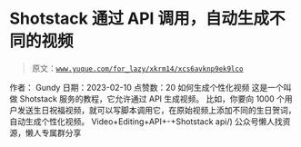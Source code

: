 # Shotstack 通过 API 调用，自动生成不同的视频

> 原文：[`www.yuque.com/for_lazy/xkrm14/xcs6avknp9ek9lco`](https://www.yuque.com/for_lazy/xkrm14/xcs6avknp9ek9lco)

<ne-p id="u2b058148" data-lake-id="u2b058148"><ne-text id="uf0c50e4a">作者： Gundy</ne-text></ne-p> <ne-p id="uef073cf8" data-lake-id="uef073cf8"><ne-text id="u201468e4">日期：2023-02-10</ne-text></ne-p> <ne-p id="u5011636d" data-lake-id="u5011636d"><ne-text id="u01e7880e">点赞数：</ne-text><ne-text id="udc5642bd" ne-bold="true">20</ne-text></ne-p> <ne-hole id="ud887144f" data-lake-id="ud887144f"><ne-card data-card-name="hr" data-card-type="block" id="LCT49" data-event-boundary="card"><ne-p id="u4ba4619b" data-lake-id="u4ba4619b"><ne-text id="ua21521b1">如何生成个性化视频 这是一个叫做 Shotstack 服务的教程，它允许通过 API 生成视频。</ne-text> <ne-text id="udd5c343e">比如，你要向 1000 个用户发送生日祝福视频，就可以写脚本调用它，在原始视频上添加不同的生日贺词，自动生成个性化视频。</ne-text> <ne-text id="uea413d92">Video+Editing+API+-+Shotstack <ne-text id="u5ec67e98">api/)</ne-text></ne-p> <ne-hole id="u99bf6412" data-lake-id="u99bf6412"><ne-card data-card-name="hr" data-card-type="block" id="oZA5Q" data-event-boundary="card"><ne-p id="uf4b96ebe" data-lake-id="uf4b96ebe"><ne-text id="u84a60323">公众号懒人找资源，懒人专属群分享</ne-text></ne-p></ne-card></ne-hole></ne-card></ne-hole>